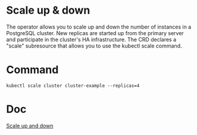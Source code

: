 
# Scale up & down

The operator allows you to scale up and down the number of instances in a PostgreSQL cluster. New replicas are started up from the primary server and participate in the cluster's HA infrastructure. The CRD declares a "scale" subresource that allows you to use the kubectl scale command.

# Command

```
kubectl scale cluster cluster-example --replicas=4
```

# Doc
[Scale up and down](https://cloudnative-pg.io/documentation/1.25/operator_capability_levels/#scale-up-and-down-of-replicas)
